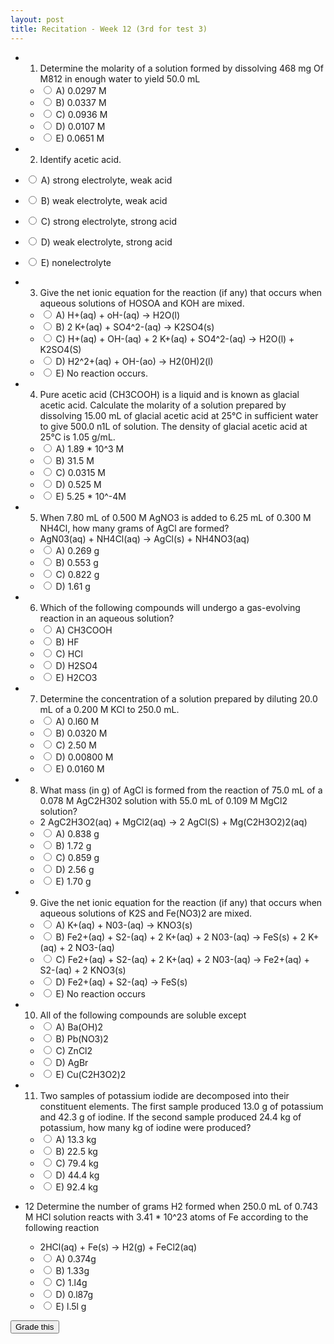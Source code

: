 ```yaml
---
layout: post
title: Recitation - Week 12 (3rd for test 3)
---
```


+ 1) Determine the molarity of a solution formed by dissolving 468 mg Of M812 in enough water to yield 50.0 mL
  + <input name="1" type="radio" value="a"/> A) 0.0297 M
  + <input name="1" type="radio" value="b"/> B) 0.0337 M
  + <input name="1" type="radio" value="c"/> C) 0.0936 M
  + <input name="1" type="radio" value="d"/> D) 0.0107 M
  + <input name="1" type="radio" value="e"/> E) 0.0651 M

+  2) Identify acetic acid.
  + <input name="2" type="radio" value="a"/> A) strong electrolyte, weak acid
  + <input name="2" type="radio" value="b"/> B) weak electrolyte, weak acid
  + <input name="2" type="radio" value="c"/> C) strong electrolyte, strong acid
  + <input name="2" type="radio" value="d"/> D) weak electrolyte, strong acid
  + <input name="2" type="radio" value="e"/> E) nonelectrolyte

+ 3) Give the net ionic equation for the reaction (if any) that occurs when aqueous solutions of HOSOA and KOH are mixed.
  + <input name="3" type="radio" value="a"/> A) H+(aq) + oH-(aq) -> H2O(l)
  + <input name="3" type="radio" value="b"/> B) 2 K+(aq) + SO4^2-(aq) -> K2SO4(s)  
  + <input name="3" type="radio" value="c"/> C) H+(aq) + OH-(aq) + 2 K+(aq) + SO4^2-(aq) -> H2O(l) + K2SO4(S)
  + <input name="3" type="radio" value="d"/> D) H2^2+(aq) + OH-(ao) -> H2(0H)2(l)
  + <input name="3" type="radio" value="e"/> E) No reaction occurs.

+ 4) Pure acetic acid (CH3COOH) is a liquid and is known as glacial acetic acid. Calculate the molarity of a solution prepared by dissolving 15.00 mL of glacial acetic acid at 25°C in sufficient water to give 500.0 n1L of solution. The density of glacial acetic acid at 25°C is 1.05 g/mL.
  + <input name="4" type="radio" value="a"/> A) 1.89 * 10^3 M
  + <input name="4" type="radio" value="b"/> B) 31.5 M
  + <input name="4" type="radio" value="c"/> C) 0.0315 M
  + <input name="4" type="radio" value="d"/> D) 0.525 M
  + <input name="4" type="radio" value="e"/> E) 5.25 * 10^-4M

+ 5) When 7.80 mL of 0.500 M AgNO3 is added to 6.25 mL of 0.300 M NH4Cl, how many grams of AgCl are formed?
  + AgN03(aq) + NH4Cl(aq) -> AgCl(s) + NH4NO3(aq)
  + <input name="5" type="radio" value="a"/> A) 0.269 g
  + <input name="5" type="radio" value="b"/> B) 0.553 g
  + <input name="5" type="radio" value="c"/> C) 0.822 g
  + <input name="5" type="radio" value="d"/> D) 1.61 g

+ 6) Which of the following compounds will undergo a gas-evolving reaction in an aqueous solution?
  + <input name="6" type="radio" value="a"/> A) CH3COOH
  + <input name="6" type="radio" value="b"/> B) HF
  + <input name="6" type="radio" value="c"/> C) HCl
  + <input name="6" type="radio" value="d"/> D) H2SO4
  + <input name="6" type="radio" value="e"/> E) H2CO3

+ 7) Determine the concentration of a solution prepared by diluting 20.0 mL of a 0.200 M KCl to 250.0 mL.
  + <input name="7" type="radio" value="a"/> A) 0.l60 M
  + <input name="7" type="radio" value="b"/> B) 0.0320 M
  + <input name="7" type="radio" value="c"/> C) 2.50 M
  + <input name="7" type="radio" value="d"/> D) 0.00800 M
  + <input name="7" type="radio" value="e"/> E) 0.0160 M

+ 8) What mass (in g) of AgCl is formed from the reaction of 75.0 mL of a 0.078 M AgC2H302 solution with 55.0 mL of 0.109 M MgCl2 solution?
  + 2 AgC2H3O2(aq) + MgCl2(aq) -> 2 AgCl(S) + Mg(C2H3O2)2(aq)
  + <input name="8" type="radio" value="a"/> A) 0.838 g
  + <input name="8" type="radio" value="b"/> B) 1.72 g
  + <input name="8" type="radio" value="c"/> C) 0.859 g
  + <input name="8" type="radio" value="d"/> D) 2.56 g
  + <input name="8" type="radio" value="e"/> E) 1.70 g

+ 9) Give the net ionic equation for the reaction (if any) that occurs when aqueous solutions of K2S and Fe(NO3)2 are mixed.
  + <input name="9" type="radio" value="a"/> A) K+(aq) + N03-(aq) -> KNO3(s)
  + <input name="9" type="radio" value="b"/> B) Fe2+(aq) + S2-(aq) + 2 K+(aq) + 2 N03-(aq) -> FeS(s) + 2 K+(aq) + 2 NO3-(aq)
  + <input name="9" type="radio" value="c"/> C) Fe2+(aq) + S2-(aq) + 2 K+(aq) + 2 N03-(aq) -> Fe2+(aq) + S2-(aq) + 2 KNO3(s)
  + <input name="9" type="radio" value="d"/> D) Fe2+(aq) + S2-(aq) -> FeS(s)
  + <input name="9" type="radio" value="e"/> E) No reaction occurs

+ 10) All of the following compounds are soluble except
  + <input name="10" type="radio" value="a"/> A) Ba(OH)2
  + <input name="10" type="radio" value="b"/> B) Pb(NO3)2
  + <input name="10" type="radio" value="c"/> C) ZnCl2
  + <input name="10" type="radio" value="d"/> D) AgBr
  + <input name="10" type="radio" value="e"/> E) Cu(C2H3O2)2

+ 11) Two samples of potassium iodide are decomposed into their constituent elements. The first sample produced 13.0 g of potassium and 42.3 g of iodine. If the second sample produced 24.4 kg of potassium, how many kg of iodine were produced?
  + <input name="11" type="radio" value="a"/> A) 13.3 kg
  + <input name="11" type="radio" value="b"/> B) 22.5 kg
  + <input name="11" type="radio" value="c"/> C) 79.4 kg
  + <input name="11" type="radio" value="d"/> D) 44.4 kg
  + <input name="11" type="radio" value="e"/> E) 92.4 kg

+ 12 Determine the number of grams H2 formed when 250.0 mL of 0.743 M HCl solution reacts with 3.41 * 10^23 atoms of Fe according to the following reaction
  + 2HCl(aq) + Fe(s) -> H2(g) + FeCl2(aq)
  + <input name="12" type="radio" value="a"/> A) 0.374g
  + <input name="12" type="radio" value="b"/> B) 1.33g
  + <input name="12" type="radio" value="c"/> C) 1.l4g
  + <input name="12" type="radio" value="d"/> D) 0.l87g
  + <input name="12" type="radio" value="e"/> E) l.5l g

<script>
var answers = ["b", "b", "a", "d", "a", "e", "e", "a", "d", "d", "c", "d"];
function getAnswer(number) {
  return $("input[name*="+number+"]:checked").val()
}
function validate() {
  var any = false;
  for (var i = 1; i < answers.length+1; i++) {
    var answer = getAnswer(i);
    if (!answer) {
      $("input[name*="+i+"]").parent().css("background-color","#F6F169");
      any = true;
    }
    else {
      $("input[name*="+i+"]").parent().css("background-color","");
    }
  }
  if (any) {
    toastr.error("You did not answer every question!");
  }
  return !any;
}
function grade() {
  if (!validate()) return;
  var correct = 0;
  for (var i = 1; i < answers.length+1; i++) {
    var answer = getAnswer(i);
    if (answers[i-1] == answer) {
      $("input[name*="+i+"]").parent().css("background-color","#A5FFB9");
      correct++;
    }
    else {
      $("input[name*="+i+"]").parent().css("background-color","#FFA5A5");
    }
  }
  toastr.success("Your grade is "+ ((correct/answers.length) * 100).toFixed(2) + " out of 100");
}
</script>

<input type="button" value="Grade this" onclick="grade()"/>
